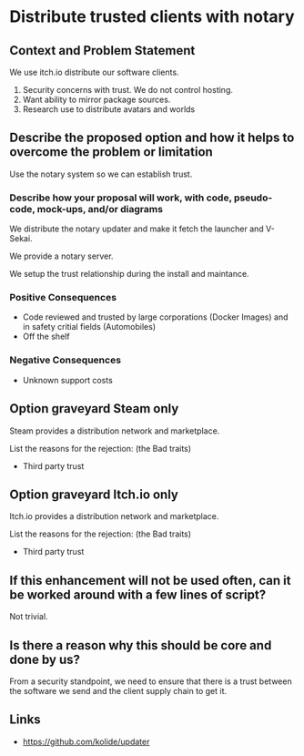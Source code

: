 # Distribute trusted clients with notary

## Context and Problem Statement

We use itch.io distribute our software clients.

1. Security concerns with trust. We do not control hosting.
1. Want ability to mirror package sources.
1. Research use to distribute avatars and worlds

## Describe the proposed option and how it helps to overcome the problem or limitation

Use the notary system so we can establish trust.

### Describe how your proposal will work, with code, pseudo-code, mock-ups, and/or diagrams

We distribute the notary updater and make it fetch the launcher and V-Sekai.

We provide a notary server.

We setup the trust relationship during the install and maintance.

### Positive Consequences <!-- optional -->

- Code reviewed and trusted by large corporations (Docker Images) and in safety critial fields (Automobiles)
- Off the shelf

### Negative Consequences <!-- optional -->

- Unknown support costs

## Option graveyard Steam only

Steam provides a distribution network and marketplace.

List the reasons for the rejection: (the Bad traits)

* Third party trust

## Option graveyard Itch.io only

Itch.io provides a distribution network and marketplace.

List the reasons for the rejection: (the Bad traits)

* Third party trust

## If this enhancement will not be used often, can it be worked around with a few lines of script?

Not trivial.

## Is there a reason why this should be core and done by us?

From a security standpoint, we need to ensure that there is a trust between the software we send and the client supply chain to get it.

## Links <!-- optional -->

- https://github.com/kolide/updater
